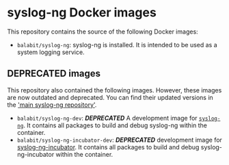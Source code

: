 # syslog-ng Docker images
This repository contains the source of the following Docker images:

* `balabit/syslog-ng`: syslog-ng is installed. It is intended to be used as a system logging service.

## DEPRECATED images
This repository also contained the following images. However, these images are now outdated and deprecated. You can find their updated versions in the ['main syslog-ng repository']( https://github.com/balabit/syslog-ng/tree/master/dbld/images).
* `balabit/syslog-ng-dev`: ***DEPRECATED*** A development image for [`syslog-ng`](https://github.com/balabit/syslog-ng). It contains all packages to build and debug syslog-ng within the container.
* `balabit/syslog-ng-incubator-dev`: ***DEPRECATED*** development image for [syslog-ng-incubator](https://github.com/balabit/syslog-ng-incubator). It contains all packages to build and debug syslog-ng-incubator within the container.
